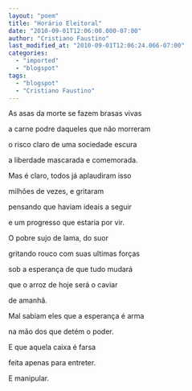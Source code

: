 ```yaml
---
layout: "poem"
title: "Horário Eleitoral"
date: "2010-09-01T12:06:00.000-07:00"
author: "Cristiano Faustino"
last_modified_at: "2010-09-01T12:06:24.066-07:00"
categories:
  - "imported"
  - "blogspot"
tags:
  - "blogspot"
  - "Cristiano Faustino"
---
```


As asas da morte se fazem brasas vivas

a carne podre daqueles que não morreram

o risco claro de uma sociedade escura

a liberdade mascarada e comemorada.

Mas é claro, todos já aplaudiram isso

milhões de vezes, e gritaram

pensando que haviam ideais a seguir

e um progresso que estaria por vir.

O pobre sujo de lama, do suor

gritando rouco com suas ultimas forças

sob a esperança de que tudo mudará

que o arroz de hoje será o caviar

de amanhã.

Mal sabiam eles que a esperança é arma

na mão dos que detém o poder.

E que aquela caixa é farsa

feita apenas para entreter.

E manipular.